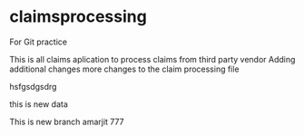 # claimsprocessing
For Git practice

This is all claims aplication to process claims from third party vendor
Adding additional changes
more changes to the claim processing file

hsfgsdgsdrg

this is new data



This is new branch amarjit 777
